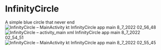 # InfinityCircle
A simple blue circle that never end
![InfinityCircle – MainActivity kt  InfinityCircle app main  8_7_2022 02_56_48](https://user-images.githubusercontent.com/68031012/177926375-701b5c52-8888-458d-8011-dd2095ad80bb.png)
![InfinityCircle – activity_main xml  InfinityCircle app main  8_7_2022 02_54_51](https://user-images.githubusercontent.com/68031012/177926419-78e1494a-913f-4363-a9f8-78dcabe64c78.png)
![InfinityCircle – MainActivity kt  InfinityCircle app main  8_7_2022 02_55_45](https://user-images.githubusercontent.com/68031012/177926458-73284600-222a-4547-8678-8737ddb3ce30.png)
